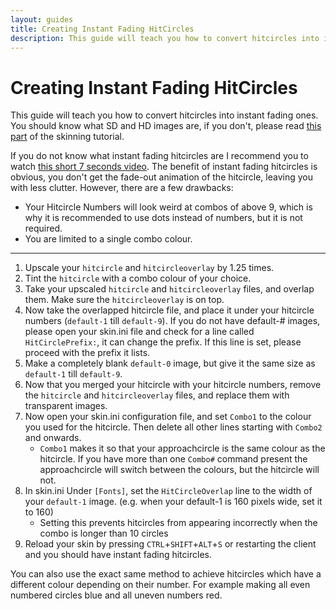 ```yaml
---
layout: guides
title: Creating Instant Fading HitCircles
description: This guide will teach you how to convert hitcircles into instant fading ones.
---
```


# Creating Instant Fading HitCircles

This guide will teach you how to convert hitcircles into instant fading ones. You should know what SD and HD images are, if you don't, please read [this part](https://rockroller01.github.io/skinninginfo/tutorial/introduction#hdsd-elements-aspect-ratios-and-resolution) of the skinning tutorial.

If you do not know what instant fading hitcircles are I recommend you to watch [this short 7 seconds video](https://www.youtube.com/watch?v=C2b8PEHarvM). The benefit of instant fading hitcircles is obvious, you don't get the fade-out animation of the hitcircle, leaving you with less clutter. However, there are a few drawbacks:

-   Your Hitcircle Numbers will look weird at combos of above 9, which is why it is recommended to use dots instead of numbers, but it is not required.
-   You are limited to a single combo colour.

---

1. Upscale your `hitcircle` and `hitcircleoverlay` by 1.25 times.
2. Tint the `hitcircle` with a combo colour of your choice.
3. Take your upscaled `hitcircle` and `hitcircleoverlay` files, and overlap them. Make sure the `hitcircleoverlay` is on top.
4. Now take the overlapped hitcircle file, and place it under your hitcircle numbers (`default-1` till `default-9`). If you do not have default-# images, please open your skin.ini file and check for a line called `HitCirclePrefix:`, it can change the prefix. If this line is set, please proceed with the prefix it lists.
5. Make a completely blank `default-0` image, but give it the same size as `default-1` till `default-9`.
6. Now that you merged your hitcircle with your hitcircle numbers, remove the `hitcircle` and `hitcircleoverlay` files, and replace them with transparent images.
7. Now open your skin.ini configuration file, and set `Combo1` to the colour you used for the hitcircle. Then delete all other lines starting with `Combo2` and onwards.
    - `Combo1` makes it so that your approachcircle is the same colour as the hitcircle. If you have more than one `Combo#` command present the approachcircle will switch between the colours, but the hitcircle will not.
8. In skin.ini Under `[Fonts]`, set the `HitCircleOverlap` line to the width of your `default-1` image. (e.g. when your default-1 is 160 pixels wide, set it to 160)
    - Setting this prevents hitcircles from appearing incorrectly when the combo is longer than 10 circles
9. Reload your skin by pressing `CTRL`+`SHIFT`+`ALT`+`S` or restarting the client and you should have instant fading hitcircles.

You can also use the exact same method to achieve hitcircles which have a different colour depending on their number. For example making all even numbered circles blue and all uneven numbers red.
